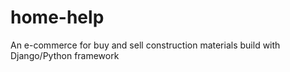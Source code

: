 # home-help
An e-commerce for buy and sell construction materials build with Django/Python framework
